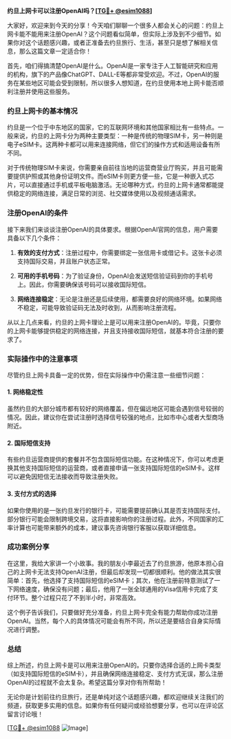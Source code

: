 **约旦上网卡可以注册OpenAI吗？[[TG💪+ @esim1088](https://t.me/s/esim1088)]**

大家好，欢迎来到今天的分享！今天咱们聊聊一个很多人都会关心的问题：约旦上网卡能不能用来注册OpenAI？这个问题看似简单，但实际上涉及到不少细节。如果你对这个话题感兴趣，或者正准备去约旦旅行、生活，甚至只是想了解相关信息，那么这篇文章一定适合你！

首先，咱们得搞清楚OpenAI是什么。OpenAI是一家专注于人工智能研究和应用的机构，旗下的产品像ChatGPT、DALL-E等都非常受欢迎。不过，OpenAI的服务在某些地区可能会受到限制，所以很多人想知道，在约旦使用本地上网卡能否顺利注册并使用这些服务。

### 约旦上网卡的基本情况

约旦是一个位于中东地区的国家，它的互联网环境和其他国家相比有一些特点。一般来说，约旦的上网卡分为两种主要类型：一种是传统的物理SIM卡，另一种则是电子eSIM卡。这两种卡都可以用来连接网络，但它们的操作方式和适用设备有所不同。

对于传统物理SIM卡来说，你需要亲自前往当地的运营商营业厅购买，并且可能需要提供护照或其他身份证明文件。而eSIM卡则更方便一些，它是一种嵌入式芯片，可以直接通过手机或平板电脑激活。无论哪种方式，约旦的上网卡通常都能提供稳定的网络连接，满足日常的浏览、社交媒体使用以及视频通话需求。

### 注册OpenAI的条件

接下来我们来谈谈注册OpenAI的具体要求。根据OpenAI官网的信息，用户需要具备以下几个条件：

1. **有效的支付方式**：注册过程中，你需要绑定一张信用卡或借记卡。这张卡必须支持国际交易，并且账户状态正常。
   
2. **可用的手机号码**：为了验证身份，OpenAI会发送短信验证码到你的手机号上。因此，你需要确保该号码可以接收国际短信。

3. **网络连接稳定**：无论是注册还是后续使用，都需要良好的网络环境。如果网络不稳定，可能导致验证码无法及时收到，从而影响注册流程。

从以上几点来看，约旦的上网卡理论上是可以用来注册OpenAI的。毕竟，只要你的上网卡能够提供稳定的网络连接，并且支持接收国际短信，就基本符合注册的要求了。

### 实际操作中的注意事项

尽管约旦上网卡具备一定的优势，但在实际操作中仍需注意一些细节问题：

#### 1. 网络稳定性
虽然约旦的大部分城市都有较好的网络覆盖，但在偏远地区可能会遇到信号较弱的情况。因此，建议你在尝试注册时选择信号较强的地点，比如市中心或者大型商场附近。

#### 2. 国际短信支持
有些约旦运营商提供的套餐并不包含国际短信功能。在这种情况下，你可以考虑更换其他支持国际短信的运营商，或者直接申请一张支持国际短信的eSIM卡。这样可以避免因短信无法接收而导致注册失败。

#### 3. 支付方式的选择
如果你使用的是一张约旦发行的银行卡，可能需要提前确认其是否支持国际支付。部分银行可能会限制跨境交易，这将直接影响你的注册过程。此外，不同国家的汇率计算也可能带来额外的成本，建议事先咨询银行客服以获取详细信息。

### 成功案例分享

在这里，我给大家讲一个小故事。我的朋友小李最近去了约旦旅游，他原本担心自己的上网卡无法支持OpenAI注册，但最后却发现一切都很顺利。他的做法其实很简单：首先，他选择了支持国际短信的eSIM卡；其次，他在注册前特意测试了一下网络速度，确保没有问题；最后，他用了一张全球通用的Visa信用卡完成了支付环节。整个过程只花了不到半小时，非常高效。

这个例子告诉我们，只要做好充分准备，约旦上网卡完全有能力帮助你成功注册OpenAI。当然，每个人的具体情况可能会有所不同，所以还是要结合自身实际情况进行调整。

### 总结

综上所述，约旦上网卡是可以用来注册OpenAI的。只要你选择合适的上网卡类型（如支持国际短信的eSIM卡），并且确保网络连接稳定、支付方式无误，那么注册OpenAI的过程就不会太复杂。希望这篇分享对你有所帮助！

无论你是计划前往约旦旅行，还是单纯对这个话题感兴趣，都欢迎继续关注我们的频道，获取更多实用的信息。如果你有任何疑问或经验想要分享，也可以在评论区留言讨论哦！

[[TG💪+ @esim1088](https://t.me/s/esim1088) ![Image](https://i.postimg.cc/4NQfJmqS/Snipaste-2025-05-13-00-14-12.png)]